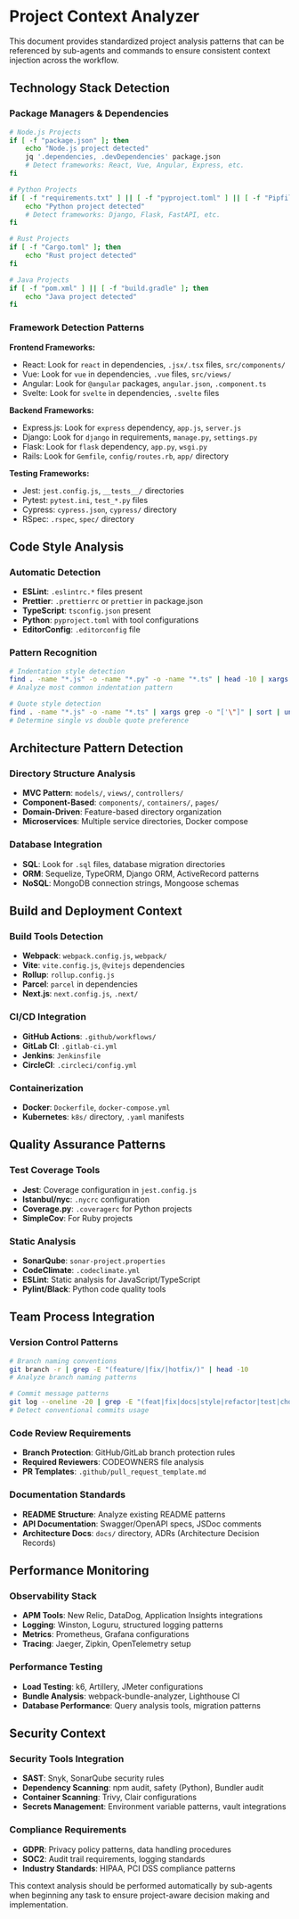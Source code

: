 # Project Context Analyzer

This document provides standardized project analysis patterns that can be referenced by sub-agents and commands to ensure consistent context injection across the workflow.

## Technology Stack Detection

### Package Managers & Dependencies

```bash
# Node.js Projects
if [ -f "package.json" ]; then
    echo "Node.js project detected"
    jq '.dependencies, .devDependencies' package.json
    # Detect frameworks: React, Vue, Angular, Express, etc.
fi

# Python Projects
if [ -f "requirements.txt" ] || [ -f "pyproject.toml" ] || [ -f "Pipfile" ]; then
    echo "Python project detected"
    # Detect frameworks: Django, Flask, FastAPI, etc.
fi

# Rust Projects
if [ -f "Cargo.toml" ]; then
    echo "Rust project detected"
fi

# Java Projects
if [ -f "pom.xml" ] || [ -f "build.gradle" ]; then
    echo "Java project detected"
fi
```

### Framework Detection Patterns

**Frontend Frameworks:**

- React: Look for `react` in dependencies, `.jsx/.tsx` files, `src/components/`
- Vue: Look for `vue` in dependencies, `.vue` files, `src/views/`
- Angular: Look for `@angular` packages, `angular.json`, `.component.ts`
- Svelte: Look for `svelte` in dependencies, `.svelte` files

**Backend Frameworks:**

- Express.js: Look for `express` dependency, `app.js`, `server.js`
- Django: Look for `django` in requirements, `manage.py`, `settings.py`
- Flask: Look for `flask` dependency, `app.py`, `wsgi.py`
- Rails: Look for `Gemfile`, `config/routes.rb`, `app/` directory

**Testing Frameworks:**

- Jest: `jest.config.js`, `__tests__/` directories
- Pytest: `pytest.ini`, `test_*.py` files
- Cypress: `cypress.json`, `cypress/` directory
- RSpec: `.rspec`, `spec/` directory

## Code Style Analysis

### Automatic Detection

- **ESLint**: `.eslintrc.*` files present
- **Prettier**: `.prettierrc` or `prettier` in package.json
- **TypeScript**: `tsconfig.json` present
- **Python**: `pyproject.toml` with tool configurations
- **EditorConfig**: `.editorconfig` file

### Pattern Recognition

```bash
# Indentation style detection
find . -name "*.js" -o -name "*.py" -o -name "*.ts" | head -10 | xargs grep -P "^(\s+)" | head -20
# Analyze most common indentation pattern

# Quote style detection
find . -name "*.js" -o -name "*.ts" | xargs grep -o "['\"]" | sort | uniq -c
# Determine single vs double quote preference
```

## Architecture Pattern Detection

### Directory Structure Analysis

- **MVC Pattern**: `models/`, `views/`, `controllers/`
- **Component-Based**: `components/`, `containers/`, `pages/`
- **Domain-Driven**: Feature-based directory organization
- **Microservices**: Multiple service directories, Docker compose

### Database Integration

- **SQL**: Look for `.sql` files, database migration directories
- **ORM**: Sequelize, TypeORM, Django ORM, ActiveRecord patterns
- **NoSQL**: MongoDB connection strings, Mongoose schemas

## Build and Deployment Context

### Build Tools Detection

- **Webpack**: `webpack.config.js`, `webpack/`
- **Vite**: `vite.config.js`, `@vitejs` dependencies
- **Rollup**: `rollup.config.js`
- **Parcel**: `parcel` in dependencies
- **Next.js**: `next.config.js`, `.next/`

### CI/CD Integration

- **GitHub Actions**: `.github/workflows/`
- **GitLab CI**: `.gitlab-ci.yml`
- **Jenkins**: `Jenkinsfile`
- **CircleCI**: `.circleci/config.yml`

### Containerization

- **Docker**: `Dockerfile`, `docker-compose.yml`
- **Kubernetes**: `k8s/` directory, `.yaml` manifests

## Quality Assurance Patterns

### Test Coverage Tools

- **Jest**: Coverage configuration in `jest.config.js`
- **Istanbul/nyc**: `.nycrc` configuration
- **Coverage.py**: `.coveragerc` for Python projects
- **SimpleCov**: For Ruby projects

### Static Analysis

- **SonarQube**: `sonar-project.properties`
- **CodeClimate**: `.codeclimate.yml`
- **ESLint**: Static analysis for JavaScript/TypeScript
- **Pylint/Black**: Python code quality tools

## Team Process Integration

### Version Control Patterns

```bash
# Branch naming conventions
git branch -r | grep -E "(feature/|fix/|hotfix/)" | head -10
# Analyze branch naming patterns

# Commit message patterns
git log --oneline -20 | grep -E "(feat|fix|docs|style|refactor|test|chore)"
# Detect conventional commits usage
```

### Code Review Requirements

- **Branch Protection**: GitHub/GitLab branch protection rules
- **Required Reviewers**: CODEOWNERS file analysis
- **PR Templates**: `.github/pull_request_template.md`

### Documentation Standards

- **README Structure**: Analyze existing README patterns
- **API Documentation**: Swagger/OpenAPI specs, JSDoc comments
- **Architecture Docs**: `docs/` directory, ADRs (Architecture Decision Records)

## Performance Monitoring

### Observability Stack

- **APM Tools**: New Relic, DataDog, Application Insights integrations
- **Logging**: Winston, Loguru, structured logging patterns
- **Metrics**: Prometheus, Grafana configurations
- **Tracing**: Jaeger, Zipkin, OpenTelemetry setup

### Performance Testing

- **Load Testing**: k6, Artillery, JMeter configurations
- **Bundle Analysis**: webpack-bundle-analyzer, Lighthouse CI
- **Database Performance**: Query analysis tools, migration patterns

## Security Context

### Security Tools Integration

- **SAST**: Snyk, SonarQube security rules
- **Dependency Scanning**: npm audit, safety (Python), Bundler audit
- **Container Scanning**: Trivy, Clair configurations
- **Secrets Management**: Environment variable patterns, vault integrations

### Compliance Requirements

- **GDPR**: Privacy policy patterns, data handling procedures
- **SOC2**: Audit trail requirements, logging standards
- **Industry Standards**: HIPAA, PCI DSS compliance patterns

This context analysis should be performed automatically by sub-agents when beginning any task to ensure project-aware decision making and implementation.

